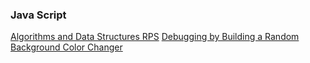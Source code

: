 ### Java Script
[Algorithms and Data Structures RPS](https://kaningleb.github.io/FreeCodeCamp-JavaScript/Algorithms-and-Data-Structures-RPS)
[Debugging by Building a Random Background Color Changer](https://kaningleb.github.io/FreeCodeCamp-JavaScript/Debugging-by-Building-a-Random-Background-Color-Changer)